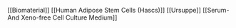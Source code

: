 [[Biomaterial]]
[[Human Adipose Stem Cells (Hascs)]]
[[Ursuppe]]
[[Serum- And Xeno-free Cell Culture Medium]]
